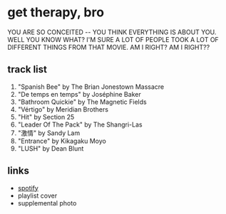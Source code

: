 # get therapy, bro

YOU ARE SO CONCEITED -- YOU THINK EVERYTHING IS ABOUT YOU. WELL YOU KNOW WHAT? I&#x27;M SURE A LOT OF PEOPLE TOOK A LOT OF DIFFERENT THINGS FROM THAT MOVIE. AM I RIGHT? AM I RIGHT??

## track list

1. "Spanish Bee" by The Brian Jonestown Massacre
2. "De temps en temps" by Joséphine Baker
3. "Bathroom Quickie" by The Magnetic Fields
4. "Vértigo" by Meridian Brothers
5. "Hit" by Section 25
6. "Leader Of The Pack" by The Shangri-Las
7. "激情" by Sandy Lam
8. "Entrance" by Kikagaku Moyo
9. "LUSH" by Dean Blunt

## links

- [spotify](https://open.spotify.com/playlist/2Fn9nMrqOcw086f6mBb4KO)
- playlist cover
- supplemental photo

